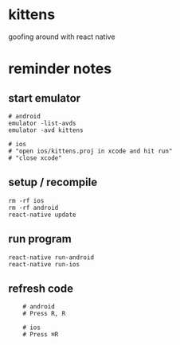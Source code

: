 # kittens
goofing around with react native

# reminder notes

## start emulator

    # android
    emulator -list-avds
    emulator -avd kittens

    # ios
    # "open ios/kittens.proj in xcode and hit run"
    # "close xcode"
    
## setup / recompile    

    rm -rf ios
    rm -rf android
    react-native update

## run program

    react-native run-android
    react-native run-ios
    
## refresh code

```
    # android
    # Press R, R
    
    # ios
    # Press ⌘R
```
